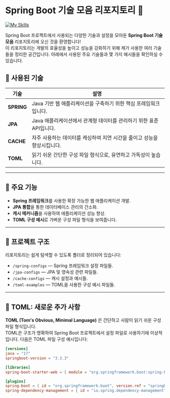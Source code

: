# Spring Boot 기술 모음 리포지토리 🌱

[![My Skills](https://skillicons.dev/icons?i=java,gradle,spring&theme=dark)](https://skillicons.dev)


Spring Boot 프로젝트에서 사용되는 다양한 기술과 설정을 모아둔 **Spring Boot 기술 모음** 리포지토리에 오신 것을 환영합니다!  
이 리포지토리는 개발의 효율성을 높이고 성능을 강화하기 위해 제가 사용한 여러 기술들을 정리한 공간입니다. 아래에서 사용된 주요 기술들과 몇 가지 예시들을 확인하실 수 있습니다.

## 🔧 사용된 기술

| 기술      | 설명                                                           |
|-----------|----------------------------------------------------------------|
| **SPRING**| Java 기반 웹 애플리케이션을 구축하기 위한 핵심 프레임워크입니다.   |
| **JPA**   | Java 애플리케이션에서 관계형 데이터를 관리하기 위한 표준 API입니다. |
| **CACHE** | 자주 사용하는 데이터를 캐싱하여 지연 시간을 줄이고 성능을 향상시킵니다. |
| **TOML**  | 읽기 쉬운 간단한 구성 파일 형식으로, 유연하고 가독성이 높습니다.     |

---

## 🚀 주요 기능

- **Spring 프레임워크**를 사용한 확장 가능한 웹 애플리케이션 개발.
- **JPA 통합**을 통한 데이터베이스 관리의 간소화.
- **캐시 메커니즘**을 사용하여 애플리케이션 성능 향상.
- **TOML 구성 예시**로 가벼운 구성 파일 형식을 보여줍니다.

---

## 📂 프로젝트 구조

리포지토리는 쉽게 탐색할 수 있도록 폴더로 정리되어 있습니다:
- `/spring-configs` — Spring 프레임워크 설정 파일들.
- `/jpa-configs` — JPA 및 영속성 관련 파일들.
- `/cache-configs` — 캐시 설정과 예시들.
- `/toml-examples` — TOML을 사용한 구성 예시 파일들.

---

## 📝 TOML: 새로운 추가 사항

**TOML (Tom's Obvious, Minimal Language)** 은 간단하고 사람이 읽기 쉬운 구성 파일 형식입니다.   
TOML은 구조가 명확하여 Spring Boot 프로젝트에서 설정 파일로 사용하기에 이상적입니다. 다음은 TOML 파일 구성 예시입니다:

```toml
[versions]
java = "17"
springboot-version = "3.3.3"

[libraries]
spring-boot-starter-web = { module = "org.springframework.boot:spring-boot-starter-web", version.ref = "springboot-version" }

[plugins]
spring-boot = { id = "org.springframework.boot", version.ref = "springboot-version" }
spring-dependency-management = { id = "io.spring.dependency-management", version = "1.1.6" }
```